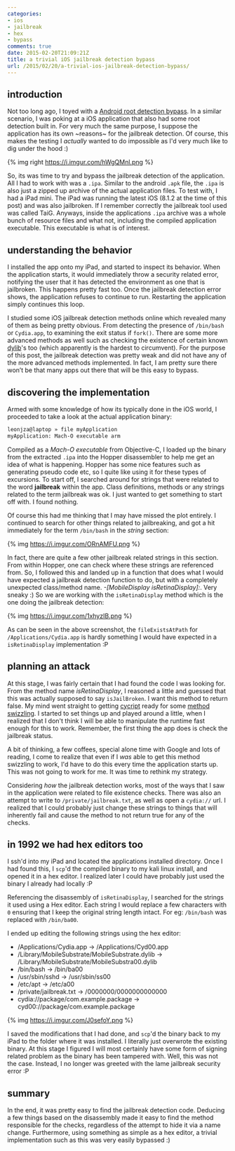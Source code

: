 ```yaml
---
categories:
- ios
- jailbreak
- hex
- bypass
comments: true
date: 2015-02-20T21:09:21Z
title: a trivial iOS jailbreak detection bypass
url: /2015/02/20/a-trivial-ios-jailbreak-detection-bypass/
---
```


## introduction
Not too long ago, I toyed with a [Android root detection bypass](https://leonjza.github.io/blog/2015/02/09/no-more-jailbreak-detection-an-adventure-into-android-reversing-and-smali-patching/). In a similar scenario, I was poking at a iOS application that also had some root detection built in. For very much the same purpose, I suppose the application has its own ~reasons~ for the jailbreak detection. Of course, this makes the testing I *actually* wanted to do impossible as I'd very much like to dig under the hood :)

{% img right https://i.imgur.com/hWgQMnl.png %}

So, its was time to try and bypass the jailbreak detection of the application.
All I had to work with was a `.ipa`. Similar to the android `.apk` file, the `.ipa` is also just a zipped up archive of the actual application files. To test with, I had a iPad mini. The iPad was running the latest iOS (8.1.2 at the time of this post) and was also jailbroken. If I remember correctly the jailbreak tool used was called TaiG. Anyways, inside the applications `.ipa` archive was a whole bunch of resource files and what not, including the compiled application executable. This executable is what is of interest.

<!--more-->

## understanding the behavior
I installed the app onto my iPad, and started to inspect its behavior. When the application starts, it would immediately throw a security related error, notifying the user that it has detected the environment as one that is jailbroken. This happens pretty fast too. Once the jailbreak detection error shows, the application refuses to continue to run. Restarting the application simply continues this loop.

I studied some iOS jailbreak detection methods online which revealed many of them as being pretty obvious. From detecting the presence of `/bin/bash` or `Cydia.app`, to examining the exit status if `fork()`. There are some more advanced methods as well such as checking the existence of certain known [dylib](https://developer.apple.com/library/mac/documentation/DeveloperTools/Conceptual/DynamicLibraries/100-Articles/DynamicLibraryUsageGuidelines.html)'s too (which apparently is the hardest to circumvent). For the purpose of this post, the jailbreak detection was pretty weak and did not have any of the more advanced methods implemented. In fact, I am pretty sure there won’t be that many apps out there that will be this easy to bypass.

## discovering the implementation
Armed with some knowledge of how its typically done in the iOS world, I proceeded to take a look at the actual application binary:

```bash
leonjza@laptop » file myApplication
myApplication: Mach-O executable arm
```

Compiled as a *Mach-O executable* from Objective-C, I loaded up the binary from the extracted `.ipa` into the Hopper disassembler to help me get an idea of what is happening. Hopper has some nice features such as generating pseudo code etc, so I quite like using it for these types of excursions. To start off, I searched around for strings that were related to the word **jailbreak** within the app. Class definitions, methods or any strings related to the term jailbreak was ok. I just wanted to get something to start off with. I found nothing.

Of course this had me thinking that I may have missed the plot entirely. I continued to search for other things related to jailbreaking, and got a hit immediately for the term `/bin/bash` in the *string* section:

{% img https://i.imgur.com/ORnAMFU.png %}

In fact, there are quite a few other jailbreak related strings in this section. From within Hopper, one can check where these strings are referenced from. So, I followed this and landed up in a function that does what I would have expected a jailbreak detection function to do, but with a completely unexpected class/method name. *-[MobileDisplay isRetinaDisplay]:*. Very sneaky :) So we are working with the `isRetinaDisplay` method which is the one doing the jailbreak detection:

{% img https://i.imgur.com/1xhyzIB.png %}

As can be seen in the above screenshot, the `fileExistsAtPath` for `/Applications/Cydia.app` is hardly something I would have expected in a `isRetinaDisplay` implementation :P

## planning an attack
At this stage, I was fairly certain that I had found the code I was looking for. From the method name *isRetinaDisplay*, I reasoned a little and guessed that this was actually supposed to say `isJailBroken`. I want this method to return false. My mind went straight to getting [cycript](http://www.cycript.org/) ready for some [method swizzling](http://iphonedevwiki.net/index.php/Cycript_Tricks). I started to set things up and played around a little, when I realized that I don't think I will be able to manipulate the runtime fast enough for this to work. Remember, the first thing the app does is check the jailbreak status.

A bit of thinking, a few coffees, special alone time with Google and lots of reading, I come to realize that even if I *was* able to get this method swizzling to work, I'd have to do this every time the application starts up. This was not going to work for me. It was time to rethink my strategy.

Considering *how* the jailbreak detection works, most of the ways that I saw in the application were related to file existence checks. There was also an attempt to write to `/private/jailbreak.txt`, as well as open a `cydia://` url. I realized that I could probably just change these strings to things that will inherently fail and cause the method to not return true for any of the checks.

## in 1992 we had hex editors too
I ssh'd into my iPad and located the applications installed directory. Once I had found this, I `scp`'d the compiled binary to my kali linux install, and opened it in a hex editor. I realized later I could have probably just used the binary I already had locally :P

Referencing the disassembly of `isRetinaDisplay`, I searched for the strings it used using a Hex editor. Each string I would replace a few characters with `0` ensuring that I keep the original string length intact. For eg: `/bin/bash` was replaced with `/bin/ba00`.

I ended up editing the following strings using the hex editor:

 - /Applications/Cydia.app -> /Applications/Cyd00.app
 - /Library/MobileSubstrate/MobileSubstrate.dylib -> /Library/MobileSubstrate/MobileSubstra00.dylib
 - /bin/bash -> /bin/ba00
 - /usr/sbin/sshd -> /usr/sbin/ss00
 - /etc/apt -> /etc/a00
 - /private/jailbreak.txt -> /0000000/0000000000000
 - cydia://package/com.example.package -> cyd00://package/com.example.package

{% img https://i.imgur.com/J0sefoY.png %}

I saved the modifications that I had done, and `scp`'d the binary back to my iPad to the folder where it was installed. I literally just overwrote the existing binary. At this stage I figured I will most certainly have some form of signing related problem as the binary has been tampered with. Well, this was not the case. Instead, I no longer was greeted with the lame jailbreak security error :P

## summary
In the end, it was pretty easy to find the jailbreak detection code. Deducing a few things based on the disassembly made it easy to find the method responsible for the checks, regardless of the attempt to hide it via a name change. Furthermore, using something as simple as a hex editor, a trivial implementation such as this was very easily bypassed :)